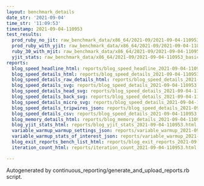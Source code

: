 ```yaml
---
layout: benchmark_details
date_str: '2021-09-04'
time_str: '11:09:53'
timestamp: 2021-09-04-110953
test_results:
  prod_ruby_no_jit: raw_benchmark_data/x86_64/2021-09/2021-09-04-110953_basic_benchmark_prod_ruby_no_jit.json
  prod_ruby_with_yjit: raw_benchmark_data/x86_64/2021-09/2021-09-04-110953_basic_benchmark_prod_ruby_with_yjit.json
  ruby_30_with_mjit: raw_benchmark_data/x86_64/2021-09/2021-09-04-110953_basic_benchmark_ruby_30_with_mjit.json
  yjit_stats: raw_benchmark_data/x86_64/2021-09/2021-09-04-110953_basic_benchmark_yjit_stats.json
reports:
  blog_speed_headline_html: reports/blog_speed_headline_2021-09-04-110953.html
  blog_speed_details_html: reports/blog_speed_details_2021-09-04-110953.html
  blog_speed_details_raw_details_html: reports/blog_speed_details_2021-09-04-110953.raw_details.html
  blog_speed_details_svg: reports/blog_speed_details_2021-09-04-110953.svg
  blog_speed_details_head_svg: reports/blog_speed_details_2021-09-04-110953.head.svg
  blog_speed_details_back_svg: reports/blog_speed_details_2021-09-04-110953.back.svg
  blog_speed_details_micro_svg: reports/blog_speed_details_2021-09-04-110953.micro.svg
  blog_speed_details_tripwires_json: reports/blog_speed_details_2021-09-04-110953.tripwires.json
  blog_speed_details_csv: reports/blog_speed_details_2021-09-04-110953.csv
  blog_memory_details_html: reports/blog_memory_details_2021-09-04-110953.html
  blog_yjit_stats_html: reports/blog_yjit_stats_2021-09-04-110953.html
  variable_warmup_warmup_settings_json: reports/variable_warmup_2021-09-04-110953.warmup_settings.json
  variable_warmup_stats_of_interest_json: reports/variable_warmup_2021-09-04-110953.stats_of_interest.json
  blog_exit_reports_bench_list_html: reports/blog_exit_reports_2021-09-04-110953.bench_list.html
  iteration_count_html: reports/iteration_count_2021-09-04-110953.html

---
```

Autogenerated by continuous_reporting/generate_and_upload_reports.rb script.
